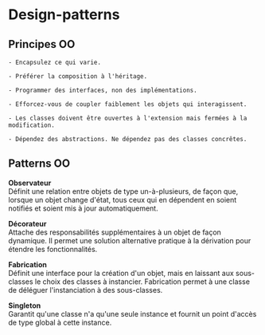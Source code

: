# Design-patterns

## Principes OO

```
- Encapsulez ce qui varie.

- Préférer la composition à l'héritage.

- Programmer des interfaces, non des implémentations.

- Efforcez-vous de coupler faiblement les objets qui interagissent.

- Les classes doivent être ouvertes à l'extension mais fermées à la modification.

- Dépendez des abstractions. Ne dépendez pas des classes concrêtes.
```

## Patterns OO

__Observateur__ <br/>
Définit une relation entre objets de type un-à-plusieurs, de façon que, lorsque un objet change d'état, tous ceux qui en dépendent en soient notifiés et soient mis à jour automatiquement.

__Décorateur__ <br/>
Attache des responsabilités supplémentaires à un objet de façon dynamique. Il permet une solution alternative pratique à la dérivation pour étendre les fonctionnalités.

__Fabrication__ <br/>
Définit une interface pour la création d'un objet, mais en laissant aux sous-classes le choix des classes à instancier. Fabrication permet à une classe de déléguer l'instanciation à des sous-classes.

__Singleton__ <br/>
Garantit qu'une classe n'a qu'une seule instance et fournit un point d'accès de type global à cette instance.


